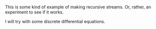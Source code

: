 This is some kind of example of making recursive
streams. Or, rather, an experiment to see if it works.

I will try with some discrete differential equations.
